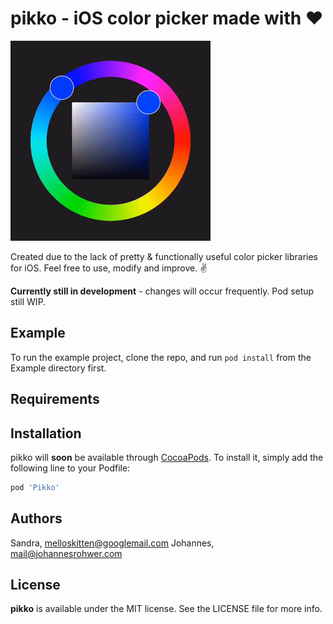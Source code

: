 # pikko - iOS color picker made with ❤️

<!--- [![CI Status](https://img.shields.io/travis/Sandra/Pikko.svg?style=flat)](https://travis-ci.org/Sandra/Pikko)
[![Version](https://img.shields.io/cocoapods/v/Pikko.svg?style=flat)](https://cocoapods.org/pods/Pikko)
[![License](https://img.shields.io/cocoapods/l/Pikko.svg?style=flat)](https://cocoapods.org/pods/Pikko)
[![Platform](https://img.shields.io/cocoapods/p/Pikko.svg?style=flat)](https://cocoapods.org/pods/Pikko) --->

![Demo of pikko color picker](doc/demo.gif)

Created due to the lack of pretty & functionally useful color picker libraries for iOS. Feel free to use, modify and improve. ✌️

__Currently still in development__ - changes will occur frequently. Pod setup still WIP.

## Example

To run the example project, clone the repo, and run `pod install` from the Example directory first.

## Requirements

## Installation

pikko will __soon__ be available through [CocoaPods](https://cocoapods.org). To install
it, simply add the following line to your Podfile:

```ruby
pod 'Pikko'
```

## Authors

Sandra, melloskitten@googlemail.com
Johannes, mail@johannesrohwer.com

## License

__pikko__ is available under the MIT license. See the LICENSE file for more info.
